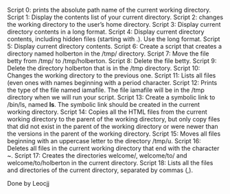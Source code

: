Script 0: prints the absolute path name of the current working directory.
Script 1: Display the contents list of your current directory.
Script 2: changes the working directory to the user’s home directory.
Script 3: Display current directory contents in a long format.
Script 4: Display current directory contents, including hidden files (starting with .). Use the long format.
Script 5: Display current directory contents.
Script 6: Create a script that creates a directory named holberton in the /tmp/ directory.
Script 7: Move the file betty from /tmp/ to /tmp/holberton.
Script 8: Delete the file betty.
Script 9: Delete the directory holberton that is in the /tmp directory.
Script 10: Changes the working directory to the previous one.
Script 11: Lists all files (even ones with names beginning with a period character.
Script 12: Prints the type of the file named iamafile. The file iamafile will be in the /tmp directory when we will run your script.
Script 13: Create a symbolic link to /bin/ls, named __ls__. The symbolic link should be created in the current working directory.
Script 14: Copies all the HTML files from the current working directory to the parent of the working directory, but only copy files that did not exist in the parent of the working directory or were newer than the versions in the parent of the working directory.
Script 15: Moves all files beginning with an uppercase letter to the directory /tmp/u.
Script 16: Deletes all files in the current working directory that end with the character ~.
Script 17: Creates the directories welcome/, welcome/to/ and welcome/to/holberton in the current directory.
Script 18: Lists all the files and directories of the current directory, separated by commas (,).

Done by Leocjj